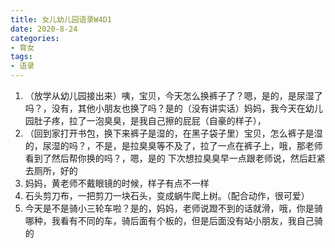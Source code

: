 ```yaml
---
title: 女儿幼儿园语录W4D1
date: 2020-8-24
categories:
- 育女
tags:
- 语录
---
```


1. （放学从幼儿园接出来）咦，宝贝，今天怎么换裤子了？嗯，是的，是尿湿了吗？，没有，其他小朋友也换了吗？是的（没有讲实话）妈妈，我今天在幼儿园肚子疼，拉了一泡臭臭，是我自己擦的屁屁（自豪的样子），
2. （回到家打开书包，换下来裤子是湿的，在黑子袋子里）宝贝，怎么裤子是湿的，尿湿的吗？，不是，是拉臭臭等不及了，拉了一点在裤子上，哦，那老师看到了然后帮你换的吗？，嗯，是的
   下次想拉臭臭早一点跟老师说，然后赶紧去厕所，好的
3. 妈妈，黄老师不戴眼镜的时候，样子有点不一样
4. 石头剪刀布，一把剪刀一块石头，变成蜗牛爬上树。（配合动作，很可爱）
5. 今天是不是骑小三轮车啦？是的，妈妈，老师说蹬不到的话就滑，哦，你是骑哪种，我看有不同的车，骑后面有个板的，但是后面没有站小朋友，我自己骑的

